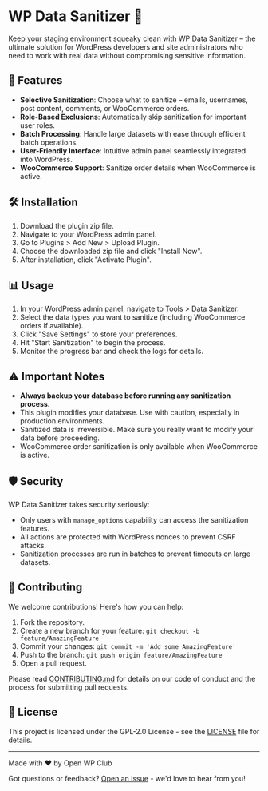 # WP Data Sanitizer 🧼

Keep your staging environment squeaky clean with WP Data Sanitizer – the ultimate solution for WordPress developers and site administrators who need to work with real data without compromising sensitive information.

## 🚀 Features

- **Selective Sanitization**: Choose what to sanitize – emails, usernames, post content, comments, or WooCommerce orders.
- **Role-Based Exclusions**: Automatically skip sanitization for important user roles.
- **Batch Processing**: Handle large datasets with ease through efficient batch operations.
- **User-Friendly Interface**: Intuitive admin panel seamlessly integrated into WordPress.
- **WooCommerce Support**: Sanitize order details when WooCommerce is active.

## 🛠 Installation

1. Download the plugin zip file.
2. Navigate to your WordPress admin panel.
3. Go to Plugins > Add New > Upload Plugin.
4. Choose the downloaded zip file and click "Install Now".
5. After installation, click "Activate Plugin".

## 📊 Usage

1. In your WordPress admin panel, navigate to Tools > Data Sanitizer.
2. Select the data types you want to sanitize (including WooCommerce orders if available).
3. Click "Save Settings" to store your preferences.
4. Hit "Start Sanitization" to begin the process.
5. Monitor the progress bar and check the logs for details.

## ⚠️ Important Notes

- **Always backup your database before running any sanitization process.**
- This plugin modifies your database. Use with caution, especially in production environments.
- Sanitized data is irreversible. Make sure you really want to modify your data before proceeding.
- WooCommerce order sanitization is only available when WooCommerce is active.

## 🛡 Security

WP Data Sanitizer takes security seriously:

- Only users with `manage_options` capability can access the sanitization features.
- All actions are protected with WordPress nonces to prevent CSRF attacks.
- Sanitization processes are run in batches to prevent timeouts on large datasets.

## 🤝 Contributing

We welcome contributions! Here's how you can help:

1. Fork the repository.
2. Create a new branch for your feature: `git checkout -b feature/AmazingFeature`
3. Commit your changes: `git commit -m 'Add some AmazingFeature'`
4. Push to the branch: `git push origin feature/AmazingFeature`
5. Open a pull request.

Please read [CONTRIBUTING.md](CONTRIBUTING.md) for details on our code of conduct and the process for submitting pull requests.

## 📜 License

This project is licensed under the GPL-2.0 License - see the [LICENSE](LICENSE) file for details.

---

Made with ❤️ by Open WP Club

Got questions or feedback? [Open an issue](https://github.com/openwpclub/wp-sanitize/issues) - we'd love to hear from you!
